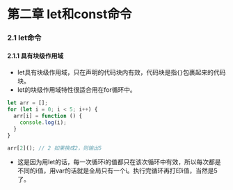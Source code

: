 
# 第二章 let和const命令

### 2.1 let命令
#### 2.1.1 具有块级作用域

* let具有块级作用域，只在声明的代码块内有效，代码块是指`{}`包裹起来的代码块。
* let的块级作用域特性很适合用在for循环中。

```javascript
let arr = [];
for (let i = 0; i < 5; i++) {
  arr[i] = function () {
    console.log(i);
  }
}

arr[2](); // 2 如果换成2，则输出5
```
* 这是因为用let的话，每一次循环i的值都只在该次循环中有效，所以每次都是不同的i值，用var的话就是全局只有一个i。执行完循环再打印i值，当然是5了。
